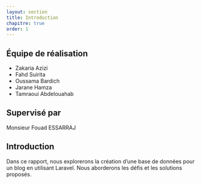 ```yaml
---
layout: section
title: Introduction
chapitre: true
order: 1
---
```


## Équipe de réalisation
- Zakaria Azizi
- Fahd Suirita
- Oussama Bardich
- Jarane Hamza
- Tamraoui Abdelouahab

## Supervisé par
Monsieur Fouad ESSARRAJ

## Introduction
Dans ce rapport, nous explorerons la création d’une base de données pour un blog en utilisant Laravel. Nous aborderons les défis et les solutions proposés.
